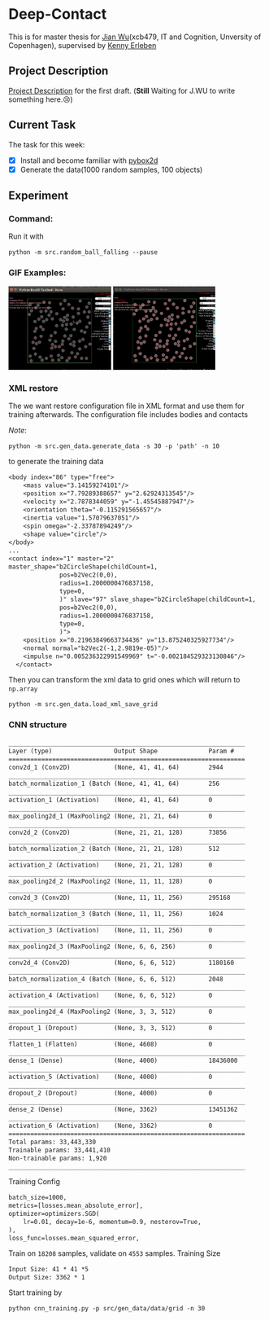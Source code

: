 # Deep-Contact

This is for master thesis for [Jian Wu](https://github.com/JaggerWu)(xcb479, IT and Cognition, Unversity of Copenhagen), supervised by [Kenny Erleben](http://diku.dk/english/staff/?pure=en/persons/110537)


## Project Description
	
[Project Description](https://github.com/JaggerWu/Deep-Contact/blob/master/Project_description.pdf) for the first draft.
(**Still** Waiting for J.WU to write something here.:cry:)

## Current Task

The task for this week:

  - [x] Install and become familiar with [pybox2d](https://github.com/pybox2d/pybox2d)
  - [x] Generate the data(1000 random samples, 100 objects)

## Experiment

### Command:

Run it with
```
python -m src.random_ball_falling --pause
```

### GIF Examples:

<img src='https://github.com/JaggerWu/Deep-Contact/blob/master/example/nogravity.gif'
     width='40%' height='40%'>
<img src='https://github.com/JaggerWu/Deep-Contact/blob/master/example/normal.gif'
     width='40%' height='40%'>

### XML restore
The we want restore configuration file in XML format and use them for training
afterwards. The configuration file includes bodies and contacts

*Note*:
```
python -m src.gen_data.generate_data -s 30 -p 'path' -n 10
```
to generate the training data

```
<body index="86" type="free">
    <mass value="3.14159274101"/>
    <position x="7.79289388657" y="2.62924313545"/>
    <velocity x="2.7878344059" y="-1.45545887947"/>
    <orientation theta="-0.115291565657"/>
    <inertia value="1.57079637051"/>
    <spin omega="-2.33787894249"/>
    <shape value="circle"/>
</body>
...
<contact index="1" master="2" master_shape="b2CircleShape(childCount=1,
              pos=b2Vec2(0,0),
              radius=1.2000000476837158,
              type=0,
              )" slave="97" slave_shape="b2CircleShape(childCount=1,
              pos=b2Vec2(0,0),
              radius=1.2000000476837158,
              type=0,
              )">
    <position x="0.21963849663734436" y="13.875240325927734"/>
    <normal normal="b2Vec2(-1,2.9819e-05)"/>
    <impulse n="0.005236322991549969" t="-0.002184529323130846"/>
  </contact>
```

Then you can transform the xml data to grid ones which will return to `np.array`

```
python -m src.gen_data.load_xml_save_grid
```

### CNN structure
```
_________________________________________________________________
Layer (type)                 Output Shape              Param #
=================================================================
conv2d_1 (Conv2D)            (None, 41, 41, 64)        2944
_________________________________________________________________
batch_normalization_1 (Batch (None, 41, 41, 64)        256
_________________________________________________________________
activation_1 (Activation)    (None, 41, 41, 64)        0
_________________________________________________________________
max_pooling2d_1 (MaxPooling2 (None, 21, 21, 64)        0
_________________________________________________________________
conv2d_2 (Conv2D)            (None, 21, 21, 128)       73856
_________________________________________________________________
batch_normalization_2 (Batch (None, 21, 21, 128)       512
_________________________________________________________________
activation_2 (Activation)    (None, 21, 21, 128)       0
_________________________________________________________________
max_pooling2d_2 (MaxPooling2 (None, 11, 11, 128)       0
_________________________________________________________________
conv2d_3 (Conv2D)            (None, 11, 11, 256)       295168
_________________________________________________________________
batch_normalization_3 (Batch (None, 11, 11, 256)       1024
_________________________________________________________________
activation_3 (Activation)    (None, 11, 11, 256)       0
_________________________________________________________________
max_pooling2d_3 (MaxPooling2 (None, 6, 6, 256)         0
_________________________________________________________________
conv2d_4 (Conv2D)            (None, 6, 6, 512)         1180160
_________________________________________________________________
batch_normalization_4 (Batch (None, 6, 6, 512)         2048
_________________________________________________________________
activation_4 (Activation)    (None, 6, 6, 512)         0
_________________________________________________________________
max_pooling2d_4 (MaxPooling2 (None, 3, 3, 512)         0
_________________________________________________________________
dropout_1 (Dropout)          (None, 3, 3, 512)         0
_________________________________________________________________
flatten_1 (Flatten)          (None, 4608)              0
_________________________________________________________________
dense_1 (Dense)              (None, 4000)              18436000
_________________________________________________________________
activation_5 (Activation)    (None, 4000)              0
_________________________________________________________________
dropout_2 (Dropout)          (None, 4000)              0
_________________________________________________________________
dense_2 (Dense)              (None, 3362)              13451362
_________________________________________________________________
activation_6 (Activation)    (None, 3362)              0
=================================================================
Total params: 33,443,330
Trainable params: 33,441,410
Non-trainable params: 1,920
_________________________________________________________________
```
Training Config
```
batch_size=1000,
metrics=[losses.mean_absolute_error],
optimizer=optimizers.SGD(
    lr=0.01, decay=1e-6, momentum=0.9, nesterov=True,
),
loss_func=losses.mean_squared_error,
```
Train on `18208` samples, validate on `4553` samples. Training Size
```
Input Size: 41 * 41 *5
Output Size: 3362 * 1
```

Start training by
```
python cnn_training.py -p src/gen_data/data/grid -n 30
```
